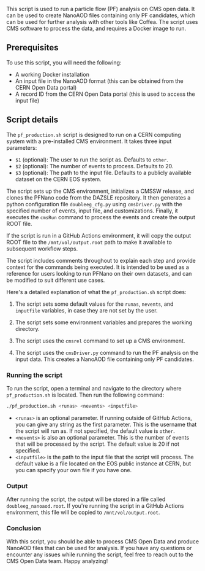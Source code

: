 This script is used to run a particle flow (PF) analysis on CMS open data. It can be used to create NanoAOD files containing only PF candidates, which can be used for further analysis with other tools like Coffea. The script uses CMS software to process the data, and requires a Docker image to run.

## Prerequisites

To use this script, you will need the following:

-   A working Docker installation
-   An input file in the NanoAOD format (this can be obtained from the CERN Open Data portal)
-   A record ID from the CERN Open Data portal (this is used to access the input file)

## Script details

The `pf_production.sh` script is designed to run on a CERN computing system with a pre-installed CMS environment. It takes three input parameters:

-   `$1` (optional): The user to run the script as. Defaults to `other`.
-   `$2` (optional): The number of events to process. Defaults to 20.
-   `$3` (optional): The path to the input file. Defaults to a publicly available dataset on the CERN EOS system.

The script sets up the CMS environment, initializes a CMSSW release, and clones the PFNano code from the DAZSLE repository. It then generates a python configuration file `doubleeg_cfg.py` using `cmsDriver.py` with the specified number of events, input file, and customizations. Finally, it executes the `cmsRun` command to process the events and create the output ROOT file.

If the script is run in a GitHub Actions environment, it will copy the output ROOT file to the `/mnt/vol/output.root` path to make it available to subsequent workflow steps.

The script includes comments throughout to explain each step and provide context for the commands being executed. It is intended to be used as a reference for users looking to run PFNano on their own datasets, and can be modified to suit different use cases.

Here's a detailed explanation of what the `pf_production.sh` script does:

1.  The script sets some default values for the `runas`, `nevents`, and `inputfile` variables, in case they are not set by the user.
    
2.  The script sets some environment variables and prepares the working directory.
    
3.  The script uses the `cmsrel` command to set up a CMS environment.
    
4.  The script uses the `cmsDriver.py` command to run the PF analysis on the input data. This creates a NanoAOD file containing only PF candidates.

### Running the script

To run the script, open a terminal and navigate to the directory where `pf_production.sh` is located. Then run the following command:

```bash
./pf_production.sh <runas> <nevents> <inputfile>
```

-   `<runas>` is an optional parameter. If running outside of GitHub Actions, you can give any string as the first parameter. This is the username that the script will run as. If not specified, the default value is `other`.
-   `<nevents>` is also an optional parameter. This is the number of events that will be processed by the script. The default value is 20 if not specified.
-   `<inputfile>` is the path to the input file that the script will process. The default value is a file located on the EOS public instance at CERN, but you can specify your own file if you have one.

### Output

After running the script, the output will be stored in a file called `doubleeg_nanoaod.root`. If you're running the script in a GitHub Actions environment, this file will be copied to `/mnt/vol/output.root`.


### Conclusion

With this script, you should be able to process CMS Open Data and produce NanoAOD files that can be used for analysis. If you have any questions or encounter any issues while running the script, feel free to reach out to the CMS Open Data team. Happy analyzing!
